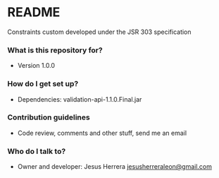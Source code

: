 # README #

Constraints custom developed under the JSR 303 specification

### What is this repository for? ###

* Version 1.0.0

### How do I get set up? ###

* Dependencies: validation-api-1.1.0.Final.jar

### Contribution guidelines ###

* Code review, comments and other stuff, send me an email

### Who do I talk to? ###

* Owner and developer: Jesus Herrera <jesusherreraleon@gmail.com>